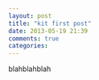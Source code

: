 ```yaml
---
layout: post
title: "kit first post"
date: 2013-05-19 21:39
comments: true
categories: 
---
```

blahblahblah
